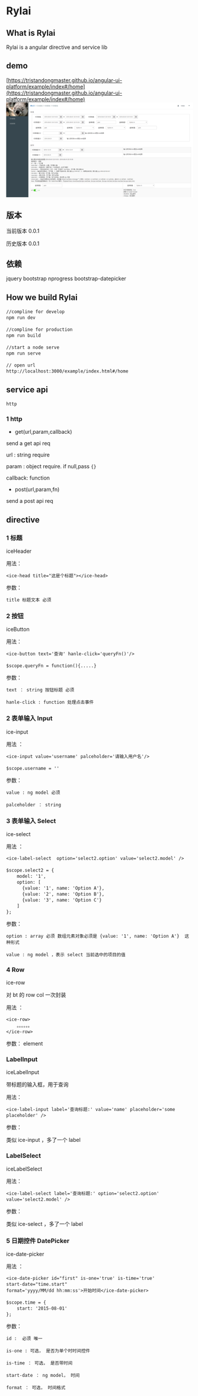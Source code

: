 # Rylai 

## What is Rylai

Rylai is a angular directive and service lib 

## demo
[https://tristandongmaster.github.io/angular-ui-platform/example/index#/home](https://tristandongmaster.github.io/angular-ui-platform/example/index#/home)
![DEMO](./img/demo.png)

## 版本

当前版本 0.0.1

历史版本 0.0.1

## 依赖

jquery bootstrap nprogress bootstrap-datepicker

## How we build Rylai
	
	//compline for develop
	npm run dev

	//compline for production
	npm run build

	//start a node serve 
	npm run serve

	// open url
	http://localhost:3000/example/index.html#/home

## service api

	http

### 1 http

+ get(url,param,callback)

send a get api req

url :  string require

param : object require. if null,pass ```{}```

callback: function 


+ post(url,param,fn)

send a post api req

## directive

### 1 标题

iceHeader

用法：

	<ice-head title="这是个标题"></ice-head>

参数：

	title 标题文本 必须

### 2 按钮

iceButton

用法：

	<ice-button text='查询' hanle-click='queryFn()'/>

	$scope.queryFn = function(){.....}

参数：

	text ： string 按钮标题 必须

	hanle-click : function 处理点击事件

### 2 表单输入 Input

ice-input

用法 ： 

	<ice-input value='username' palceholder='请输入用户名'/>

	$scope.username = ''

参数：	

	value : ng model 必须

	palceholder ： string 


### 3 表单输入 Select

ice-select

用法 ：

	<ice-label-select  option='select2.option' value='select2.model' />

	$scope.select2 = {
	    model: '1',
	    option: [
	      {value: '1', name: 'Option A'},
	      {value: '2', name: 'Option B'},
	      {value: '3', name: 'Option C'}
	    ]
	};

参数：

	option : array 必须 数组元素对象必须是 {value: '1', name: 'Option A'}  这种形式

	value : ng model ，表示 select 当前选中的项目的值

### 4 Row

ice-row

对 bt 的 row col 一次封装

用法 ：

	<ice-row>
		。。。。。。
	</ice-row>	

参数： element

### LabelInput

iceLabelInput

带标题的输入框，用于查询

用法：

	<ice-label-input label='查询标题:' value='name' placeholder='some placeholder' />

参数：

类似 ice-input ，多了一个 label


### LabelSelect

iceLabelSelect


用法：

	<ice-label-select label='查询标题:' option='select2.option' value='select2.model' />

参数：

类似 ice-select ，多了一个 label

### 5 日期控件 DatePicker

ice-date-picker

用法 ：

	<ice-date-picker id="first" is-one='true' is-time='true' 
  	start-date="time.start" 
    format='yyyy/MM/dd hh:mm:ss'>开始时间</ice-date-picker>

	$scope.time = {
	    start: '2015-08-01'
	};

参数：

	id :  必须 唯一

	is-one : 可选， 是否为单个时时间控件

	is-time ： 可选， 是否带时间
	
	start-date ： ng model， 时间

	format ： 可选， 时间格式





